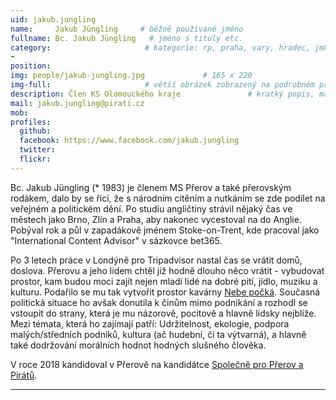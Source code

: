 ```yaml
---
uid: jakub.jungling
name:     Jakub Jüngling     # běžně používané jméno
fullname: Bc. Jakub Jüngling   # jméno s tituly etc.
category:                     # kategorie: rp, praha, vary, hradec, jmk, senat
- 
position: 
img: people/jakub-jungling.jpg             # 165 x 220
img-full:                     # větší obrázek zobrazený na podrobném profilu
description: Člen KS Olomouckého kraje               # kratký popis, max 160 znaků
mail: jakub.jungling@pirati.cz
mob: 
profiles:
  github:
  facebook: https://www.facebook.com/jakub.jungling  
  twitter:         
  flickr: 
---
```

Bc. Jakub Jüngling (* 1983) je členem MS Přerov a také přerovským rodákem, dalo by se říci, že s národním cítěním a nutkáním se zde podílet na veřejném a politickém dění. Po studiu angličtiny strávil nějaký čas ve městech jako Brno, Zlín a Praha, aby nakonec vycestoval na do Anglie. Pobýval rok a půl v zapadákově jménem Stoke-on-Trent, kde pracoval jako "International Content Advisor" v sázkovce bet365.

Po 3 letech práce v Londýně pro Tripadvisor nastal čas se vrátit domů, doslova. Přerovu a jeho lidem chtěl již hodně dlouho něco vrátit - vybudovat prostor, kam budou moci zajít nejen mladí lidé na dobré pití, jídlo, muziku a kulturu. Podařilo se mu tak vytvořit prostor kavárny [Nebe počká](www.nebepocka.cz). Současná politická situace ho avšak donutila k činům mimo podnikání a rozhodl se vstoupit do strany, která je mu názorově, pocitově a hlavně lidsky nejblíže. Mezi témata, která ho zajímají patří: Udržitelnost, ekologie, podpora malých/středních podniků, kultura (ač hudební, či ta výtvarná), a hlavně také dodržování morálních hodnot hodných slušného člověka.

V roce 2018 kandidoval v Přerově na kandidátce [Společně pro Přerov a Pirátů](https://www.facebook.com/spolecneproprerov/090).

---
